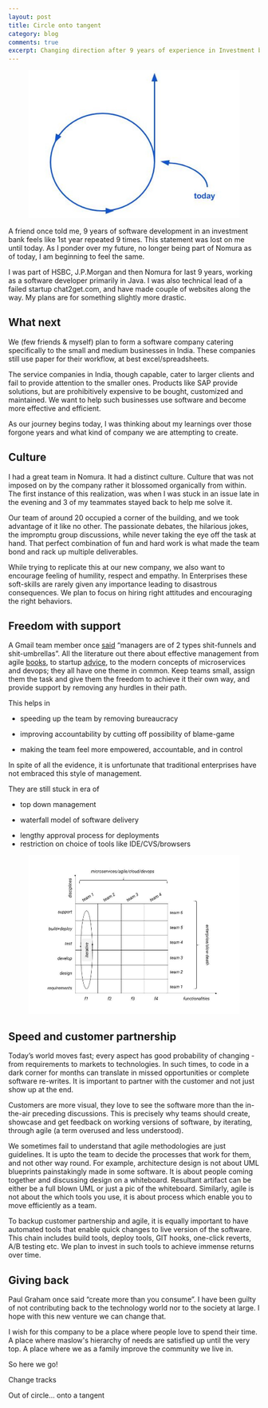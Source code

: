```yaml
---
layout: post
title: Circle onto tangent
category: blog
comments: true
excerpt: Changing direction after 9 years of experience in Investment banks  
---
```


<figure>
    <a href="#"><img src="/images/blog/today.jpg"></a>
</figure>

A friend once told me, 9 years of software development in an investment bank feels like 1st year repeated 9 times. This statement was lost on me until today. As I ponder over my future, no longer being part of Nomura as of today, I am beginning to feel the same. 

I was part of HSBC, J.P.Morgan and then Nomura for last 9 years, working as a software developer primarily in Java. I was also technical lead of a failed startup chat2get.com, and have made couple of websites along the way. My plans are for something slightly more drastic.

## What next

We (few friends & myself) plan to form a software company catering specifically to the small and medium businesses in India. These companies still use paper for their workflow, at best excel/spreadsheets. 

The service companies in India, though capable, cater to larger clients and fail to provide attention to the smaller ones. Products like SAP provide solutions, but are prohibitively expensive to be bought, customized and maintained. We want to help such businesses use software and become more effective and efficient.

As our journey begins today, I was thinking about my learnings over those forgone years and what kind of company we are attempting to create. 

## Culture

I had a great team in Nomura. It had a distinct culture. Culture that was not imposed on by the company rather it blossomed organically from within. The first instance of this realization, was when I was stuck in an issue late in the evening and 3 of my teammates stayed back to help me solve it. 

Our team of around 20 occupied a corner of the building, and we took advantage of it like no other. The passionate debates, the hilarious jokes, the impromptu group discussions, while never taking the eye off the task at hand. That perfect combination of fun and hard work is what made the team bond and rack up multiple deliverables.

While trying to replicate this at our new company, we also want to encourage feeling of humility, respect and empathy. In Enterprises these soft-skills are rarely given any importance leading to disastrous consequences. We plan to focus on hiring right attitudes and encouraging the right behaviors. 

## Freedom with support

A Gmail team member once [said](http://techcrunch.com/2010/03/14/key-to-gmail/) “managers are of 2 types shit-funnels and shit-umbrellas”. All the literature out there about effective management from agile [books](http://www.amazon.in/Scrum-revolutionary-approach-deadlines-productivity/dp/1847941095/ref=tmm_pap_title_0), to startup [advice](http://theleanstartup.com/book),  to the modern concepts of microservices and devops; they all have one theme in common. Keep teams small, assign them the task and give them the freedom to achieve it their own way, and provide support by removing any hurdles in their path. 

This helps in

* speeding up the team by removing bureaucracy
- improving accountability by cutting off possibility of blame-game
+ making the team feel more empowered, accountable, and in control

In spite of all the evidence, it is unfortunate that traditional enterprises have not embraced this style of management. 

They are still stuck in era of

* top down management
- waterfall model of software delivery
+ lengthy approval process for deployments
+ restriction on choice of tools like IDE/CVS/browsers


<figure>
    <a href="#"><img src="/images/blog/agile.jpg"></a>
</figure>

## Speed and customer partnership

Today’s world moves fast; every aspect has good probability of changing - from requirements to markets to technologies. In such times, to code in a dark corner for months can translate in missed opportunities or complete software re-writes. It is important to partner with the customer and not just show up at the end. 

Customers are more visual, they love to see the software more than the in-the-air preceding discussions. This is precisely why teams should create, showcase and get feedback on working versions of software, by iterating, through agile (a term overused and less understood).  

We sometimes fail to understand that agile methodologies are just guidelines. It is upto the team to decide the processes that work for them, and not other way round. For example, architecture design is not about UML blueprints painstakingly made in some software. It is about people coming together and discussing design on a whiteboard. Resultant artifact can be either be a full blown UML or just a pic of the whiteboard. Similarly, agile is not about the which tools you use, it is about process which enable you to move efficiently as a team. 

To backup customer partnership and agile, it is equally important to have automated tools that enable quick changes to live version of the software. This chain includes build tools, deploy tools, GIT hooks, one-click reverts, A/B testing etc. We plan to invest in such tools to achieve immense returns over time.

## Giving back

Paul Graham once said “create more than you consume”. I have been guilty of not contributing back to the technology world nor to the society at large. I hope with this new venture we can change that. 

I wish for this company to be a place where people love to spend their time. A place where maslow's hierarchy of needs are satisfied up until the very top. A place where we as a family improve the community we live in. 

So here we go!

Change tracks

Out of circle… onto a tangent

